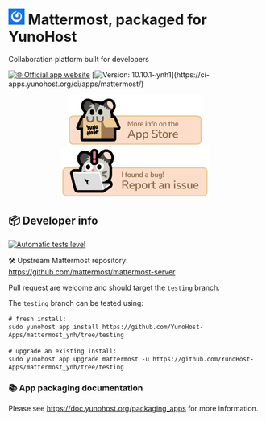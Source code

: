 <!--
N.B.: This README was automatically generated by <https://github.com/YunoHost/apps_tools/blob/main/readme_generator>
It shall NOT be edited by hand.
-->

<h1>
  <img src="https://raw.githubusercontent.com/YunoHost/apps/main/logos/mattermost.png" width="32px" alt="Logo of Mattermost">
  Mattermost, packaged for YunoHost
</h1>

Collaboration platform built for developers

[![🌐 Official app website](https://img.shields.io/badge/Official_app_website-darkgreen?style=for-the-badge)](http://www.mattermost.org/)
[![Version: 10.10.1~ynh1](https://img.shields.io/badge/Version-10.10.1~ynh1-rgba(0,150,0,1)?style=for-the-badge)](https://ci-apps.yunohost.org/ci/apps/mattermost/)

<div align="center">
<a href="https://apps.yunohost.org/app/mattermost"><img height="100px" src="https://github.com/YunoHost/yunohost-artwork/raw/refs/heads/main/badges/neopossum-badges/badge_more_info_on_the_appstore.svg"/></a>
<a href="https://github.com/YunoHost-Apps/mattermost_ynh/issues"><img height="100px" src="https://github.com/YunoHost/yunohost-artwork/raw/refs/heads/main/badges/neopossum-badges/badge_report_an_issue.svg"/></a>
</div>

## 📦 Developer info

[![Automatic tests level](https://apps.yunohost.org/badge/cilevel/mattermost)](https://ci-apps.yunohost.org/ci/apps/mattermost/)

🛠️ Upstream Mattermost repository: <https://github.com/mattermost/mattermost-server>

Pull request are welcome and should target the [`testing` branch](https://github.com/YunoHost-Apps/mattermost_ynh/tree/testing).

The `testing` branch can be tested using:
```
# fresh install:
sudo yunohost app install https://github.com/YunoHost-Apps/mattermost_ynh/tree/testing

# upgrade an existing install:
sudo yunohost app upgrade mattermost -u https://github.com/YunoHost-Apps/mattermost_ynh/tree/testing
```

### 📚 App packaging documentation

Please see <https://doc.yunohost.org/packaging_apps> for more information.